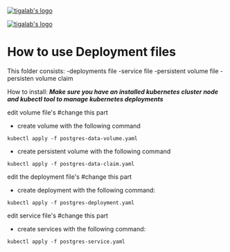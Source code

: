 [![tigalab's logo](https://raw.githubusercontent.com/tigalab/kubernetes-deployments-docker-wirecloud/tigalab/1.3-kubernetes-deployments/tiga-ico.JPG)](https://www.tiga.com.tr/)


[![tigalab's logo](https://raw.githubusercontent.com/tigalab/kubernetes-deployments-docker-wirecloud/tigalab/1.3-kubernetes-deployments/tiga-ico.JPG)](https://www.tiga.com.tr/)


# How to use Deployment files
This folder consists:
-deployments file
-service file
-persistent volume file
-persisten volume claim

How to install:
***Make sure you have  an installed kubernetes cluster node and kubectl tool to manage kubernetes deployments***




edit volume file's #change this part

- create volume with the following command
 ```
kubectl apply -f postgres-data-volume.yaml
```

- create persistent volume with the following command
```
kubectl apply -f postgres-data-claim.yaml
```

edit the deployment file's #change this part
- create deployment with the following command:
```
kubectl apply -f postgres-deployment.yaml
```

edit service file's #change this part
- create services with the following command:
```
kubectl apply -f postgres-service.yaml
```














